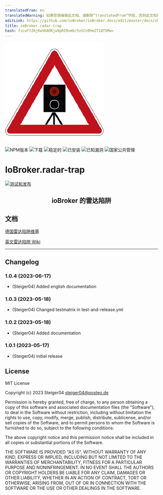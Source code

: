 ```yaml
---
translatedFrom: en
translatedWarning: 如果您想编辑此文档，请删除“translatedFrom”字段，否则此文档将再次自动翻译
editLink: https://github.com/ioBroker/ioBroker.docs/edit/master/docs/zh-cn/adapterref/iobroker.radar-trap/README.md
title: ioBroker.radar-trap
hash: fsLwYYZ0jKwVKAORjw9pRIRnmb/5xSCn9hmZT1QT5Mw=
---
```

![标识](../../../en/adapterref/iobroker.radar-trap/admin/radar-trap.png)

![NPM版本](http://img.shields.io/npm/v/iobroker.radar-trap.svg)
![下载](https://img.shields.io/npm/dm/iobroker.radar-trap.svg)
![稳定的](http://iobroker.live/badges/radar-trap-stable.svg)
![已安装](http://iobroker.live/badges/radar-trap-installed.svg)
![已知漏洞](https://snyk.io/test/github/steiger04/ioBroker.radar-trap/badge.svg)
![国家公共管理](https://nodei.co/npm/iobroker.radar-trap.png?downloads=true)

# IoBroker.radar-trap
[![测试和发布](https://github.com/Steiger04/ioBroker.radar-trap/actions/workflows/test-and-release.yml/badge.svg)](https://github.com/Steiger04/ioBroker.radar-trap/actions/workflows/test-and-release.yml)

<h2 align="center">ioBroker 的雷达陷阱</h2>

## 文档
[德国雷达陷阱维基](https://github.com/Steiger04/ioBroker.radar-trap/wiki/radar-trap-Adapter-(deutsch))

[英文雷达陷阱 Wiki](https://github.com/Steiger04/ioBroker.radar-trap/wiki/radar-trap-Adapter-(english))

---

## Changelog
<!--
	Placeholder for next versions:
	### __WORK IN PROGRESS__
-->
### 1.0.4 (2023-06-17)
* (Steiger04) Added english documentation

### 1.0.3 (2023-05-18)
* (Steiger04) Changed testmatrix in test-and-release.yml

### 1.0.2 (2023-05-18)
* (Steiger04) Added documentation

### 1.0.1 (2023-05-17)
* (Steiger04) initial release

## License

MIT License

Copyright (c) 2023 Steiger04 <steiger04@posteo.de>

Permission is hereby granted, free of charge, to any person obtaining a copy
of this software and associated documentation files (the "Software"), to deal
in the Software without restriction, including without limitation the rights
to use, copy, modify, merge, publish, distribute, sublicense, and/or sell
copies of the Software, and to permit persons to whom the Software is
furnished to do so, subject to the following conditions:

The above copyright notice and this permission notice shall be included in all
copies or substantial portions of the Software.

THE SOFTWARE IS PROVIDED "AS IS", WITHOUT WARRANTY OF ANY KIND, EXPRESS OR
IMPLIED, INCLUDING BUT NOT LIMITED TO THE WARRANTIES OF MERCHANTABILITY,
FITNESS FOR A PARTICULAR PURPOSE AND NONINFRINGEMENT. IN NO EVENT SHALL THE
AUTHORS OR COPYRIGHT HOLDERS BE LIABLE FOR ANY CLAIM, DAMAGES OR OTHER
LIABILITY, WHETHER IN AN ACTION OF CONTRACT, TORT OR OTHERWISE, ARISING FROM,
OUT OF OR IN CONNECTION WITH THE SOFTWARE OR THE USE OR OTHER DEALINGS IN THE
SOFTWARE.